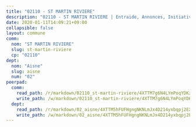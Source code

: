 ```yaml
---
title: "02110 - ST MARTIN RIVIERE"
description: "02110 - ST MARTIN RIVIERE | Entraide, Annonces, Initiatives"
date: 2020-01-11T14:09:21+09:00
collapsible: false
layout: commune
comm:
  nom: "ST MARTIN RIVIERE"
  slug: st-martin-riviere
  cp: "02110"
dept:
  nom: "Aisne"
  slug: aisne
  num: "02"
peerpad:
  comm:
    read_path: /r/markdown/02110_st-martin-riviere/4XTTM7g6N4LYmPoqYDKzKd8H6gkBQPkdJeZerTyWFTgznsEMu
    write_path: /w/markdown/02110_st-martin-riviere/4XTTM7g6N4LYmPoqYDKzKd8H6gkBQPkdJeZerTyWFTgznsEMu-K3TgTs14wtD338K5ejvPtfM8yisKPk2mFUfNAeEhr6dQyJU5LBmCqttqfMAktBXLh7D5hEfS8vpLzHxmrYB7McWSho9fTkXgwNo1b8rxoAVz7Uoj3ouS1VNcWeT3F6Ai3RLsexcX
  dept:
    read_path: /r/markdown/02_aisne/4XTTM5hFUFHgngNKNLmJx4D214yxbqpj2EXK5CBjZ5LZF3zAf
    write_path: /w/markdown/02_aisne/4XTTM5hFUFHgngNKNLmJx4D214yxbqpj2EXK5CBjZ5LZF3zAf-K3TgUfAP6D753WPagZBnpcFgyCUpnZXNhrQsKU6J8qon6wxmFCHD5kB3GMzCYyJmAGHN58p9qgKDhnEgSAuHEK3wjVXSJoUkHyn6Vb7T2aNZ2y6ez5BMkQCEQxoUkfyK9J3TXU3M
---
```


